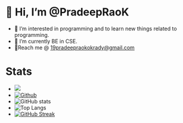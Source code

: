 # 👋 Hi, I’m @PradeepRaoK
- 👀 I’m interested in programming and to learn new things related to programming.
- 🌱 I’m currently BE in CSE.
- 🤝Reach me @ 19pradeepraokokrady@gmail.com
# Stats
- ![](https://visitor-badge.laobi.icu/badge?page_id=PradeepRaoK.PradeepRaoK)
- [![Github](https://img.shields.io/github/followers/PradeepRaoK?label=Follow&style=social)](https://github.com/PradeepRaoK)
- ![GitHub stats](https://github-readme-stats.vercel.app/api?username=PradeepRaoK&show_icons=true&theme=tokyonight)
- ![Top Langs](https://github-readme-stats.vercel.app/api/top-langs/?username=PradeepRaoK&theme=tokyonight)
- [![GitHub Streak](https://github-readme-streak-stats.herokuapp.com/?user=PradeepRaoK&theme=tokyonight)](https://git.io/streak-stats)




<!---
PradeepRaoK/PradeepRaoK is a ✨ special ✨ repository because its `README.md` (this file) appears on your GitHub profile.
You can click the Preview link to take a look at your changes.
--->
